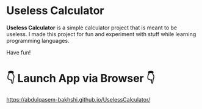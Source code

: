 # Useless Calculator

**Useless Calculator** is a simple calculator project that is meant to be useless. I made this project for fun and experiment with stuff while learning programming languages.

Have fun!

# 👇 Launch App via Browser 👇
https://abdulqasem-bakhshi.github.io/UselessCalculator/
